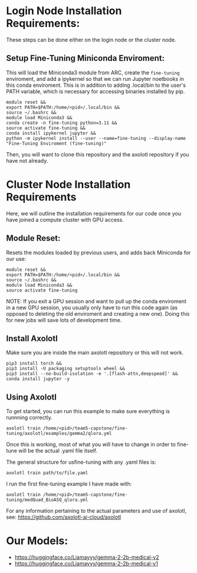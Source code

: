 # Login Node Installation Requirements: 

These steps can be done either on the login node or the cluster node.

## Setup Fine-Tuning Miniconda Enviroment:
This will load the Miniconda3 module from ARC, create the `fine-tuning` enviroment, and add a ipykernel so that we can run Jupyter noetbooks in this conda enviroment. This is in addition to adding .local/bin to the user's PATH variable, which is necessary for accessing binaries installed by pip.
```
module reset &&
export PATH=$PATH:/home/<pid>/.local/bin &&
source ~/.bashrc &&
module load Miniconda3 &&
conda create -n fine-tuning python=3.11 &&
source activate fine-tuning &&
conda install ipykernel jupyter &&
python -m ipykernel install --user --name=fine-tuning --display-name "Fine-Tuning Enviroment (fine-tuning)"
```

Then, you will want to clone this repository and the axolotl repository if you have not already.

# Cluster Node Installation Requirements

Here, we will outline the installation requirements for our code once you have joined a compute cluster with GPU access.

## Module Reset:
Resets the modules loaded by previous users, and adds back Miniconda for our use:
```
module reset &&
export PATH=$PATH:/home/<pid>/.local/bin &&
source ~/.bashrc &&
module load Miniconda3 &&
source activate fine-tuning
```
NOTE: If you exit a GPU session and want to pull up the conda enviroment in a new GPU session, you usually only have to run this code again (as opposed to deleting the old enviroment and creating a new one). Doing this for new jobs will save lots of development time.

## Install Axolotl
Make sure you are inside the main axolotl repository or this will not work.
```
pip3 install torch &&
pip3 install -U packaging setuptools wheel &&
pip3 install --no-build-isolation -e '.[flash-attn,deepspeed]' &&
conda install jupyter -y
```
## Using Axolotl
To get started, you can run this example to make sure everything is runnning correctly.
```
axolotl train /home/<pid>/team5-capstone/fine-tuning/axolotl/examples/gemma2/qlora.yml
```
Once this is working, most of what you will have to change in order to fine-tune will be the actual .yaml file itself.

The general structure for usfine-tuning with any .yaml files is:
```
axolotl train path/to/file.yaml
```
I run the first fine-tuning example I have made with:
```
axolotl train /home/<pid>/team5-capstone/fine-tuning/medQuad_BioASQ_qlora.yml
```
For any information pertaining to the actual parameters and use of axolotl, see: https://github.com/axolotl-ai-cloud/axolotl

# Our Models:
- https://huggingface.co/Liamayyy/gemma-2-2b-medical-v2
- https://huggingface.co/Liamayyy/gemma-2-2b-medical-v1
